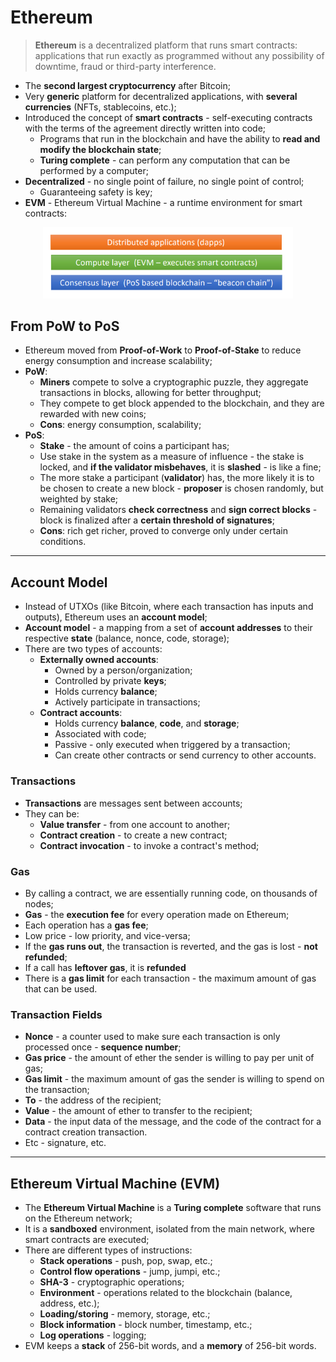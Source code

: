 # Ethereum

> **Ethereum** is a decentralized platform that runs smart contracts: applications that run exactly as programmed without any possibility of downtime, fraud or third-party interference.

- The **second largest cryptocurrency** after Bitcoin;
- Very **generic** platform for decentralized applications, with **several currencies** (NFTs, stablecoins, etc.);
- Introduced the concept of **smart contracts** - self-executing contracts with the terms of the agreement directly written into code;
  - Programs that run in the blockchain and have the ability to **read and modify the blockchain state**;
  - **Turing complete** - can perform any computation that can be performed by a computer;
- **Decentralized** - no single point of failure, no single point of control;
  - Guaranteeing safety is key;
- **EVM** - Ethereum Virtual Machine - a runtime environment for smart contracts:

<p align="center">
  <img src="./imgs/ethereum-design.png" alt="Ethereum Design" width="400">
</p>

## From PoW to PoS

- Ethereum moved from **Proof-of-Work** to **Proof-of-Stake** to reduce energy consumption and increase scalability;
- **PoW**:
  - **Miners** compete to solve a cryptographic puzzle, they aggregate transactions in blocks, allowing for better throughput;
  - They compete to get block appended to the blockchain, and they are rewarded with new coins;
  - **Cons**: energy consumption, scalability;
- **PoS**:
  - **Stake** - the amount of coins a participant has;
  - Use stake in the system as a measure of influence - the stake is locked, and **if the validator misbehaves**, it is **slashed** - is like a fine;
  - The more stake a participant (**validator**) has, the more likely it is to be chosen to create a new block - **proposer** is chosen randomly, but weighted by stake;
  - Remaining validators **check correctness** and **sign correct blocks** - block is finalized after a **certain threshold of signatures**;
  - **Cons**: rich get richer, proved to converge only under certain conditions.

---

## Account Model

- Instead of UTXOs (like Bitcoin, where each transaction has inputs and outputs), Ethereum uses an **account model**;
- **Account model** - a mapping from a set of **account addresses** to their respective **state** (balance, nonce, code, storage);
- There are two types of accounts:
  - **Externally owned accounts**:
    - Owned by a person/organization;
    - Controlled by private **keys**;
    - Holds currency **balance**;
    - Actively participate in transactions;
  - **Contract accounts**:
    - Holds currency **balance**, **code**, and **storage**;
    - Associated with code;
    - Passive - only executed when triggered by a transaction;
    - Can create other contracts or send currency to other accounts.

### Transactions

- **Transactions** are messages sent between accounts;
- They can be:
  - **Value transfer** - from one account to another;
  - **Contract creation** - to create a new contract;
  - **Contract invocation** - to invoke a contract's method;

### Gas

- By calling a contract, we are essentially running code, on thousands of nodes;
- **Gas** - the **execution fee** for every operation made on Ethereum;
- Each operation has a **gas fee**;
- Low price - low priority, and vice-versa;
- If the **gas runs out**, the transaction is reverted, and the gas is lost - **not refunded**;
- If a call has **leftover gas**, it is **refunded**
- There is a **gas limit** for each transaction - the maximum amount of gas that can be used.

### Transaction Fields

- **Nonce** - a counter used to make sure each transaction is only processed once - **sequence number**;
- **Gas price** - the amount of ether the sender is willing to pay per unit of gas;
- **Gas limit** - the maximum amount of gas the sender is willing to spend on the transaction;
- **To** - the address of the recipient;
- **Value** - the amount of ether to transfer to the recipient;
- **Data** - the input data of the message, and the code of the contract for a contract creation transaction.
- Etc - signature, etc.

---

## Ethereum Virtual Machine (EVM)

- The **Ethereum Virtual Machine** is a **Turing complete** software that runs on the Ethereum network;
- It is a **sandboxed** environment, isolated from the main network, where smart contracts are executed;
- There are different types of instructions:
  - **Stack operations** - push, pop, swap, etc.;
  - **Control flow operations** - jump, jumpi, etc.;
  - **SHA-3** - cryptographic operations;
  - **Environment** - operations related to the blockchain (balance, address, etc.);
  - **Loading/storing** - memory, storage, etc.;
  - **Block information** - block number, timestamp, etc.;
  - **Log operations** - logging;
- EVM keeps a **stack** of 256-bit words, and a **memory** of 256-bit words.
